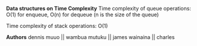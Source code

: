 **Data structures on Time Complexity**
Time complexity of queue operations: O(1) for enqueue, O(n) for dequeue (n is the size of the queue)

Time complexity of stack operations: O(1)

**Authors**
dennis muuo || 
wambua mutuku ||
james wainaina ||
charles
